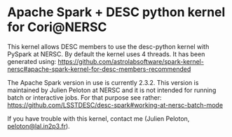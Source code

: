 # Apache Spark + DESC python kernel for Cori@NERSC

This kernel allows DESC members to use the desc-python kernel with PySpark at NERSC.
By default the kernel uses 4 threads. It has been generated using:
https://github.com/astrolabsoftware/spark-kernel-nersc#apache-spark-kernel-for-desc-members-recommended

The Apache Spark version in use is currently 2.3.2. This version is maintained by Julien Peloton at NERSC and it is not intended for running batch or interactive jobs. For that purpose see rather:
https://github.com/LSSTDESC/desc-spark#working-at-nersc-batch-mode

If you have trouble with this kernel, contact me (Julien Peloton, peloton@lal.in2p3.fr).
